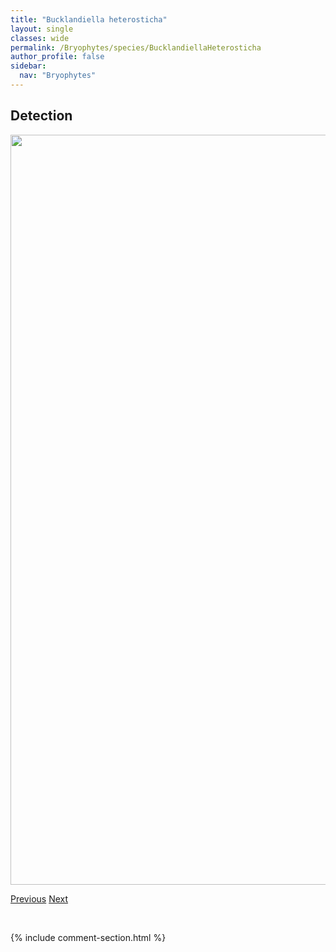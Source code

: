 ```yaml
---
title: "Bucklandiella heterosticha"
layout: single
classes: wide
permalink: /Bryophytes/species/BucklandiellaHeterosticha
author_profile: false
sidebar:
  nav: "Bryophytes"
---
```


<h2>Detection</h2>

<a href="https://drive.google.com/uc?export=view&id=1UC9zi9vZN0kYPym4XQN4b7u_OyIK9C5d">
<img src="https://drive.google.com/uc?export=view&id=1UC9zi9vZN0kYPym4XQN4b7u_OyIK9C5d" height = "1200" width = "800">
</a>


<a href="/DevelopmentWebsite/Bryophytes/species/BryumAll" class="pagination--pager" title="Bryum All">Previous</a> <a href="/DevelopmentWebsite/Bryophytes/species/BucklandiellaSudetica" class="pagination--pager" title="Bucklandiella sudetica">Next</a>

<p>&nbsp;</p>

{% include comment-section.html %}
